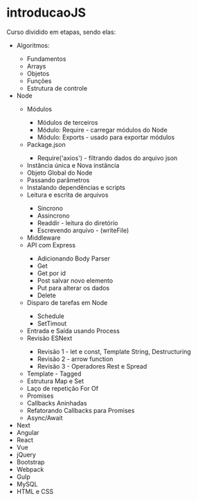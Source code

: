 # introducaoJS

Curso dividido em etapas, sendo elas:
<ul>
    <li>Algoritmos:</li>
    <ul>
        <li>Fundamentos</li>
        <li>Arrays</li>
        <li>Objetos</li>
        <li>Funções</li>
        <li>Estrutura de controle</li>
    </ul>
    <li>Node</li>
    <ul>
        <li>Módulos</li>
        <ul>
            <li>Módulos de terceiros</li>
            <li>Módulo: Require - carregar módulos do Node</li>
            <li>Módulo: Exports - usado para exportar módulos</li>
        </ul>
        <li>Package.json</li>
        <ul>
            <li>Require('axios') - filtrando dados do arquivo json</li>
        </ul>
        <li>Instância única e Nova instância</li>
        <li>Objeto Global do Node</li>
        <li>Passando parâmetros</li>
        <li>Instalando dependências e scripts</li>
        <li>Leitura e escrita de arquivos</li>
        <ul>
            <li>Sincrono</li>
            <li>Assincrono</li>
            <li>Readdir - leitura do diretório</li>
            <li>Escrevendo arquivo - (writeFile)</li>
        </ul>
        <li>Middleware</li>
        <li>API com Express</li>
        <ul>
            <li>Adicionando Body Parser</li>
            <li>Get</li>
            <li>Get por id</li>
            <li>Post salvar novo elemento</li>
            <li>Put para alterar os dados</li>
            <li>Delete</li>
        </ul>
        <li>Disparo de tarefas em Node</li>
        <ul>
            <li>Schedule</li>
            <li>SetTimout</li>
        </ul>
        <li>Entrada e Saída usando Process</li>
        <li>Revisão ESNext</li>
        <ul>
            <li>Revisão 1 - let e const, Template String, Destructuring</li>
            <li>Revisão 2 - arrow function</li>
            <li>Revisão 3 - Operadores Rest e Spread</li>
        </ul>
        <li>Template - Tagged</li>
        <li>Estrutura Map e Set</li>
        <li>Laço de repetição For Of</li>
        <li>Promises</li>
        <li>Callbacks Aninhadas</li>
        <li>Refatorando Callbacks para Promises</li>
        <li>Async/Await</li>
    </ul>
    <li>Next</li>
    <li>Angular</li>
    <li>React</li>
    <li>Vue</li>
    <li>jQuery</li>
    <li>Bootstrap</li>
    <li>Webpack</li>
    <li>Gulp</li>
    <li>MySQL</li>
    <li>HTML e CSS</li>
</ul>
